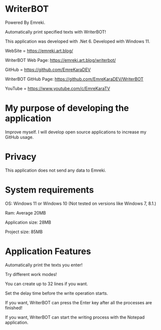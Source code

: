 # WriterBOT
Powered By Emreki.

Automatically print specified texts with WriterBOT!

This application was developed with .Net 6. Developed with Windows 11.

WebSite = https://emreki.art.blog/

WriterBOT Web Page: https://emreki.art.blog/writerbot/

GitHub = https://github.com/EmreKaraDEV

WriterBOT GitHub Page: https://github.com/EmreKaraDEV/WriterBOT

YouTube = https://www.youtube.com/c/EmreKaraTV

# My purpose of developing the application
Improve myself. I will develop open source applications to increase my GitHub usage.

# Privacy

This application does not send any data to Emreki.

# System requirements

OS: Windows 11 or Windows 10 (Not tested on versions like Windows 7, 8.1.)

Ram: Average 20MB

Application size: 28MB

Project size: 85MB

# Application Features

Automatically print the texts you enter!

Try different work modes!

You can create up to 32 lines if you want.

Set the delay time before the write operation starts.

If you want, WriterBOT can press the Enter key after all the processes are finished!

If you want, WriterBOT can start the writing process with the Notepad application.
